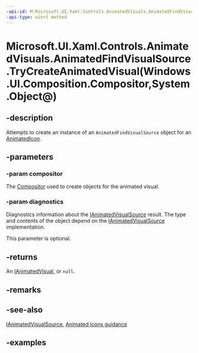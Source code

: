```yaml
---
-api-id: M:Microsoft.UI.Xaml.Controls.AnimatedVisuals.AnimatedFindVisualSource.TryCreateAnimatedVisual(Windows.UI.Composition.Compositor,System.Object@)
-api-type: winrt method
---
```


# Microsoft.UI.Xaml.Controls.AnimatedVisuals.AnimatedFindVisualSource.TryCreateAnimatedVisual(Windows.UI.Composition.Compositor,System.Object@)

<!--
public Microsoft.UI.Xaml.Controls.IAnimatedVisual TryCreateAnimatedVisual (Windows.UI.Composition.Compositor compositor, out object diagnostics);
-->

## -description

Attempts to create an instance of an `AnimatedFindVisualSource` object for an [AnimatedIcon](AnimatedIcon.md).

## -parameters

### -param compositor

The [Compositor](../microsoft.ui.composition/compositor.md) used to create objects for the animated visual.

### -param diagnostics

Diagnostics information about the [IAnimatedVisualSource](ianimatedvisualsource.md) result. The type and contents of the object depend on the [IAnimatedVisualSource](ianimatedvisualsource.md) implementation.

This parameter is optional.

## -returns

An [IAnimatedVisual](ianimatedvisual.md), or `null`.

## -remarks

## -see-also

[IAnimatedVisualSource](ianimatedvisualsource.md), [Animated icons guidance](/windows/apps/design/controls/animated-icon)

## -examples
